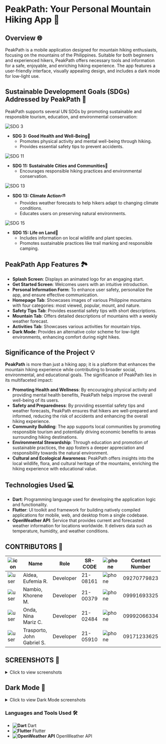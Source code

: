 # PeakPath: Your Personal Mountain Hiking App 🌄

## Overview 🌐

PeakPath is a mobile application designed for mountain hiking enthusiasts, focusing on the mountains of the Philippines. Suitable for both beginners and experienced hikers, PeakPath offers necessary tools and information for a safe, enjoyable, and enriching hiking experience. The app features a user-friendly interface, visually appealing design, and includes a dark mode for low-light use.

## Sustainable Development Goals (SDGs) Addressed by PeakPath 🎯

PeakPath supports several UN SDGs by promoting sustainable and responsible tourism, education, and environmental conservation:

![SDG 3](https://github.com/user-attachments/assets/16a2395c-c9d7-46e9-90dd-02f198ccbac7)
- **SDG 3: Good Health and Well-Being💪**
  - Promotes physical activity and mental well-being through hiking.
  - Provides essential safety tips to prevent accidents.
    
![SDG 11](https://github.com/user-attachments/assets/f31d760a-7af0-44f3-a7a5-55f00c12cc2d)

- **SDG 11: Sustainable Cities and Communities🏡**
  - Encourages responsible hiking practices and environmental conservation.
    
![SDG 13](https://github.com/user-attachments/assets/08c83d6b-8b04-4883-981d-526ef5e37dff)

- **SDG 13: Climate Action⛅**
  - Provides weather forecasts to help hikers adapt to changing climate conditions.
  - Educates users on preserving natural environments.

![SDG 15](https://github.com/user-attachments/assets/74c709b2-9bd1-4bfd-a117-7ef3f18c0285)

- **SDG 15: Life on Land🐾**
  - Includes information on local wildlife and plant species.
  - Promotes sustainable practices like trail marking and responsible camping.

## PeakPath App Features 🏞️

- **Splash Screen**: Displays an animated logo for an engaging start.
- **Get Started Screen**: Welcomes users with an intuitive introduction.
- **Personal Information Form**: To enhance user safety, personalize the app, and ensure effective communication.
- **Homepage Tab**: Showcases images of various Philippine mountains with four categories: most viewed, popular, mount, and nature.
- **Safety Tips Tab**: Provides essential safety tips with short descriptions.
- **Mountain Tab**: Offers detailed descriptions of mountains with a weekly weather forecast.
- **Activities Tab**: Showcases various activities for mountain trips.
- **Dark Mode**: Provides an alternative color scheme for low-light environments, enhancing comfort during night hikes.

## Significance of the Project 💡

**PeakPath** is more than just a hiking app; it is a platform that enhances the mountain hiking experience while contributing to broader social, environmental, and educational goals. The significance of PeakPath lies in its multifaceted impact:

- **Promoting Health and Wellness**: By encouraging physical activity and providing mental health benefits, PeakPath helps improve the overall well-being of its users.
- **Safety and Preparedness**: By providing essential safety tips and weather forecasts, PeakPath ensures that hikers are well-prepared and informed, reducing the risk of accidents and enhancing the overall hiking experience.
- **Community Building**: The app supports local communities by promoting responsible tourism and potentially driving economic benefits to areas surrounding hiking destinations.
- **Environmental Stewardship**: Through education and promotion of sustainable practices, the app fosters a deeper appreciation and responsibility towards the natural environment.
- **Cultural and Ecological Awareness**: PeakPath offers insights into the local wildlife, flora, and cultural heritage of the mountains, enriching the hiking experience with educational value.

## Technologies Used 💻

- **Dart**: Programming language used for developing the application logic and functionality.
- **Flutter**: UI toolkit and framework for building natively compiled applications for mobile, web, and desktop from a single codebase.
- **OpenWeather API**: Service that provides current and forecasted weather information for locations worldwide. It delivers data such as temperature, humidity, and weather conditions.

## CONTRIBUTORS 🤝

| ![icon](https://via.placeholder.com/20) | Name                        | Role         | SR-CODE | ![phone](https://via.placeholder.com/15) | Contact Number |
|----------------------------------------|-----------------------------|--------------|---------|------------------------------------------|----------------|
| ![user](https://via.placeholder.com/20) | Aldea, Eufemia R.           | Developer    | 21-08161 | ![phone](https://via.placeholder.com/15) | 09270779823    |
| ![user](https://via.placeholder.com/20) | Nambio, Khorene M.          | Developer    | 21-00379 | ![phone](https://via.placeholder.com/15) | 09991693325    |
| ![user](https://via.placeholder.com/20) | Onda, Nina Mariz C.         | Developer    | 21-02484 | ![phone](https://via.placeholder.com/15) | 09992066334    |
| ![user](https://via.placeholder.com/20) | Trasporto, John Gabriel S.  | Developer    | 21-05910 | ![phone](https://via.placeholder.com/15) | 09171233625    |

## SCREENSHOTS 📸

<details>
  <summary>Click to view screenshots</summary>

  <img src="https://github.com/user-attachments/assets/a47c4994-6736-4771-b671-81602e0b0f17" alt="Screenshot 1" width="200">
  <img src="https://github.com/user-attachments/assets/91c2af65-8840-4c48-8866-0574b1afd636" alt="Screenshot 2" width="200">
  <img src="https://github.com/user-attachments/assets/e10dd893-a2a6-4719-99f1-baeacddd13cd" alt="Screenshot 3" width="200">
  <img src="https://github.com/user-attachments/assets/4d864362-c576-4be8-b83d-1c6fadd2fa4f" alt="Screenshot 4" width="200">
  <img src="https://github.com/user-attachments/assets/4c551c42-0f35-442f-846f-305537be5814" alt="Screenshot 5" width="200">
  <img src="https://github.com/user-attachments/assets/3d6544ef-fc3f-426a-a7dc-0d7a12087584" alt="Screenshot 6" width="200">
  <img src="https://github.com/user-attachments/assets/9de06e07-76a2-4553-b5cc-d3d65cd34189" alt="Screenshot 7" width="200">
  <img src="https://github.com/user-attachments/assets/1c1bdf97-4ffe-4138-b28e-e5dbf74796ce" alt="Screenshot 8" width="200">
  <img src="https://github.com/user-attachments/assets/e242838c-ea96-49b3-9e5f-e359e9ac6511" alt="Screenshot 9" width="200">
  <img src="https://github.com/user-attachments/assets/d7d27ee5-180c-4000-bde4-aaae79bda9ad" alt="Screenshot 10" width="200">

</details>

## Dark Mode 🌙

<details>
  <summary>Click to view Dark Mode screenshots</summary>

  <img src="https://github.com/user-attachments/assets/fb8c1d94-6027-485f-a247-5ff9609a0ed5" alt="Dark Mode 1" width="200">
  <img src="https://github.com/user-attachments/assets/222e12ee-54d9-4a90-a216-00d3e505237e" alt="Dark Mode 2" width="200">
  <img src="https://github.com/user-attachments/assets/7f4cf777-65d3-43b2-9c5b-7e1e37e33227" alt="Dark Mode 3" width="200">

</details>

### Languages and Tools Used 🛠️

- **![Dart](https://via.placeholder.com/20)** Dart
- **![Flutter](https://via.placeholder.com/20)** Flutter
- **![OpenWeather API](https://via.placeholder.com/20)** OpenWeather API
